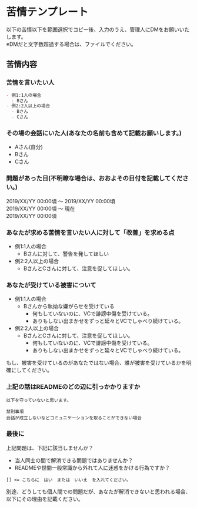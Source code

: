 # 苦情テンプレート

以下の苦情以下を範囲選択でコピー後、入力のうえ、管理人にDMをお願いいたします。  
※DMだと文字数超過する場合は、ファイルでください。

## 苦情内容

### 苦情を言いたい人

```md
- 例1:1人の場合
  - Bさん
- 例2:2人以上の場合
  - Bさん
  - Cさん
```

### その場の会話にいた人(あなたの名前も含めて記載お願いします。)

- Aさん(自分)
- Bさん
- Cさん

### 問題があった日(不明瞭な場合は、おおよその日付を記載してください。)

2019/XX/YY 00:00頃 ～ 2019/XX/YY 00:00頃  
2019/XX/YY 00:00頃 ～ 現在  
2019/XX/YY 00:00頃  

### あなたが求める苦情を言いたい人に対して「改善」を求める点

- 例1:1人の場合
  - Bさんに対して、警告を発してほしい
- 例2:2人以上の場合
  - BさんとCさんに対して、注意を促してほしい。

### あなたが受けている被害について

- 例1:1人の場合
  - Bさんから執拗な嫌がらせを受けている
    - 何もしていないのに、VCで誹謗中傷を受けている。
    - ありもしない出まかせをずっと延々とVCでしゃべり続けている。
- 例2:2人以上の場合
  - BさんとCさんに対して、注意を促してほしい。
    - 何もしていないのに、VCで誹謗中傷を受けている。
    - ありもしない出まかせをずっと延々とVCでしゃべり続けている。

もし、被害を受けているのがあなたではない場合、誰が被害を受けているかを明確にしてください。

### 上記の話はREADMEのどの辺に引っかかりますか

```text
以下を守っていないと思います。

禁則事項
会話が成立しないなどコミュニケーションを取ることができない場合
```

### 最後に

上記問題は、下記に該当しませんか？

- 当人同士の間で解消できる問題ではありませんか？
- READMEや世間一般常識から外れて人に迷惑をかける行為ですか？

```text
[] <= こちらに　はい　または　いいえ　を入れてください。
```

別途、どうしても個人間での問題だが、あなたが解消できないと思われる場合、以下にその理由を記載ください。
 
